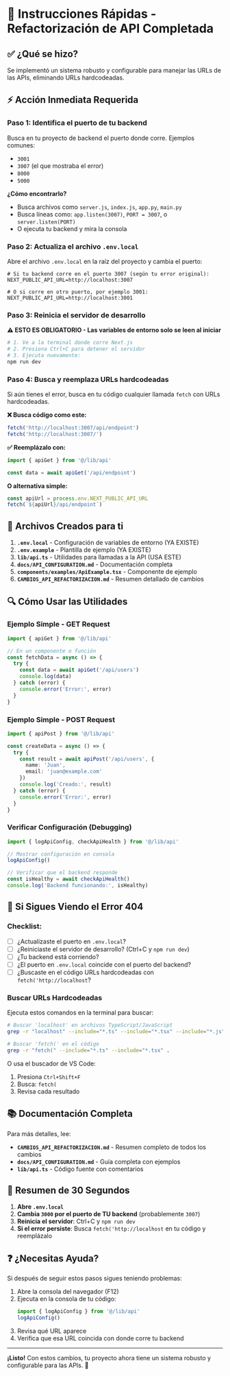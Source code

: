 # 🚀 Instrucciones Rápidas - Refactorización de API Completada

## ✅ ¿Qué se hizo?

Se implementó un sistema robusto y configurable para manejar las URLs de las APIs, eliminando URLs hardcodeadas.

## ⚡ Acción Inmediata Requerida

### Paso 1: Identifica el puerto de tu backend

Busca en tu proyecto de backend el puerto donde corre. Ejemplos comunes:
- `3001`
- `3007` (el que mostraba el error)
- `8000`
- `5000`

**¿Cómo encontrarlo?**
- Busca archivos como `server.js`, `index.js`, `app.py`, `main.py`
- Busca líneas como: `app.listen(3007)`, `PORT = 3007`, o `server.listen(PORT)`
- O ejecuta tu backend y mira la consola

### Paso 2: Actualiza el archivo `.env.local`

Abre el archivo `.env.local` en la raíz del proyecto y cambia el puerto:

```env
# Si tu backend corre en el puerto 3007 (según tu error original):
NEXT_PUBLIC_API_URL=http://localhost:3007

# O si corre en otro puerto, por ejemplo 3001:
NEXT_PUBLIC_API_URL=http://localhost:3001
```

### Paso 3: Reinicia el servidor de desarrollo

**⚠️ ESTO ES OBLIGATORIO - Las variables de entorno solo se leen al iniciar**

```bash
# 1. Ve a la terminal donde corre Next.js
# 2. Presiona Ctrl+C para detener el servidor
# 3. Ejecuta nuevamente:
npm run dev
```

### Paso 4: Busca y reemplaza URLs hardcodeadas

Si aún tienes el error, busca en tu código cualquier llamada `fetch` con URLs hardcodeadas.

**❌ Busca código como este:**
```typescript
fetch('http://localhost:3007/api/endpoint')
fetch('http://localhost:3007/')
```

**✅ Reemplázalo con:**
```typescript
import { apiGet } from '@/lib/api'

const data = await apiGet('/api/endpoint')
```

**O alternativa simple:**
```typescript
const apiUrl = process.env.NEXT_PUBLIC_API_URL
fetch(`${apiUrl}/api/endpoint`)
```

## 📁 Archivos Creados para ti

1. **`.env.local`** - Configuración de variables de entorno (YA EXISTE)
2. **`.env.example`** - Plantilla de ejemplo (YA EXISTE)
3. **`lib/api.ts`** - Utilidades para llamadas a la API (USA ESTE)
4. **`docs/API_CONFIGURATION.md`** - Documentación completa
5. **`components/examples/ApiExample.tsx`** - Componente de ejemplo
6. **`CAMBIOS_API_REFACTORIZACION.md`** - Resumen detallado de cambios

## 🔍 Cómo Usar las Utilidades

### Ejemplo Simple - GET Request

```typescript
import { apiGet } from '@/lib/api'

// En un componente o función
const fetchData = async () => {
  try {
    const data = await apiGet('/api/users')
    console.log(data)
  } catch (error) {
    console.error('Error:', error)
  }
}
```

### Ejemplo Simple - POST Request

```typescript
import { apiPost } from '@/lib/api'

const createData = async () => {
  try {
    const result = await apiPost('/api/users', {
      name: 'Juan',
      email: 'juan@example.com'
    })
    console.log('Creado:', result)
  } catch (error) {
    console.error('Error:', error)
  }
}
```

### Verificar Configuración (Debugging)

```typescript
import { logApiConfig, checkApiHealth } from '@/lib/api'

// Mostrar configuración en consola
logApiConfig()

// Verificar que el backend responde
const isHealthy = await checkApiHealth()
console.log('Backend funcionando:', isHealthy)
```

## 🐛 Si Sigues Viendo el Error 404

### Checklist:

- [ ] ¿Actualizaste el puerto en `.env.local`?
- [ ] ¿Reiniciaste el servidor de desarrollo? (Ctrl+C y `npm run dev`)
- [ ] ¿Tu backend está corriendo?
- [ ] ¿El puerto en `.env.local` coincide con el puerto del backend?
- [ ] ¿Buscaste en el código URLs hardcodeadas con `fetch('http://localhost`?

### Buscar URLs Hardcodeadas

Ejecuta estos comandos en la terminal para buscar:

```bash
# Buscar 'localhost' en archivos TypeScript/JavaScript
grep -r "localhost" --include="*.ts" --include="*.tsx" --include="*.js" --include="*.jsx" .

# Buscar 'fetch(' en el código
grep -r "fetch(" --include="*.ts" --include="*.tsx" .
```

O usa el buscador de VS Code:
1. Presiona `Ctrl+Shift+F`
2. Busca: `fetch(`
3. Revisa cada resultado

## 📚 Documentación Completa

Para más detalles, lee:
- **`CAMBIOS_API_REFACTORIZACION.md`** - Resumen completo de todos los cambios
- **`docs/API_CONFIGURATION.md`** - Guía completa con ejemplos
- **`lib/api.ts`** - Código fuente con comentarios

## 🎯 Resumen de 30 Segundos

1. **Abre `.env.local`**
2. **Cambia `3000` por el puerto de TU backend** (probablemente `3007`)
3. **Reinicia el servidor**: Ctrl+C y `npm run dev`
4. **Si el error persiste**: Busca `fetch('http://localhost` en tu código y reemplázalo

## ❓ ¿Necesitas Ayuda?

Si después de seguir estos pasos sigues teniendo problemas:

1. Abre la consola del navegador (F12)
2. Ejecuta en la consola de tu código:
   ```typescript
   import { logApiConfig } from '@/lib/api'
   logApiConfig()
   ```
3. Revisa qué URL aparece
4. Verifica que esa URL coincida con donde corre tu backend

---

**¡Listo!** Con estos cambios, tu proyecto ahora tiene un sistema robusto y configurable para las APIs. 🎉

